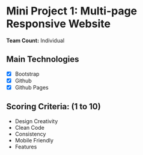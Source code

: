 # Mini Project 1: Multi-page Responsive Website

**Team Count:** Individual

## Main Technologies
  - [x] Bootstrap
  - [x] Github
  - [x] Github Pages

## Scoring Criteria: (1 to 10)
  * Design Creativity
  * Clean Code
  * Consistency
  * Mobile Friendly
  * Features
